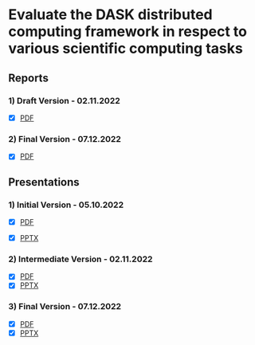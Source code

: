 # Evaluate the DASK distributed computing framework in respect to various scientific computing tasks


## Reports

### 1) Draft Version - 02.11.2022
- [x] [PDF](/docs/Report%20-%20Final.pdf)

### 2) Final Version - 07.12.2022
- [x] [PDF](/docs/Report%20-%20Final.pdf)


## Presentations

### 1) Initial Version - 05.10.2022
- [x] [PDF](/docs/presentations/Presentation%20-%20Initial.pdf)
- [x] [PPTX](https://www.canva.com/design/DAFOEg6OiaE/o0dwHRTgLsgIJD9Xit2lNg/view?utm_content=DAFOEg6OiaE&utm_campaign=designshare&utm_medium=link&utm_source=publishsharelink#1)


### 2) Intermediate Version - 02.11.2022
- [x] [PDF](/docs/presentations/Presentation%20-%20Intermediate.pdf)
- [x] [PPTX](https://www.canva.com/design/DAFQunV3cE0/k6kljYbZ3YtVywjhw1eq5A/view?utm_content=DAFQunV3cE0&utm_campaign=designshare&utm_medium=link2&utm_source=sharebutton)

### 3) Final Version - 07.12.2022
- [x] [PDF](/docs/presentations/Presentation%20-%20Final.pdf)
- [x] [PPTX](https://www.canva.com/design/DAFQv2y5XrM/w1n_mkSgCypSkSq3mRRmhg/view?utm_content=DAFQv2y5XrM&utm_campaign=designshare&utm_medium=link&utm_source=publishsharelink)

